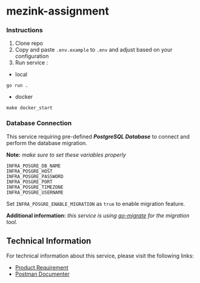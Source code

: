 # mezink-assignment

### Instructions

1. Clone repo
2. Copy and paste `.env.example` to `.env` and adjust based on your configuration
3. Run service : 
- local
```
go run .
```
- docker
```
make docker_start
```

### Database Connection

This service requiring pre-defined **_PostgreSQL Database_** to connect and perform the database migration.

**Note:** *make sure to set these variables properly*
```
INFRA_POSGRE_DB_NAME
INFRA_POSGRE_HOST
INFRA_POSGRE_PASSWORD
INFRA_POSGRE_PORT
INFRA_POSGRE_TIMEZONE
INFRA_POSGRE_USERNAME
```

Set `INFRA_POSGRE_ENABLE_MIGRATION` as `true` to enable migration feature.

**Additional information:** *this service is using [go-migrate](https://github.com/golang-migrate/migrate) for the migration tool.*

## Technical Information

For technical information about this service, please visit the following links:

* [Product Requirement](https://docs.google.com/document/d/1vXWU5loXw0yukNEC3g0mhyJghCBl5Y6t1CJWqjEtvZc/edit?usp=sharing)
* [Postman Documenter](https://documenter.getpostman.com/view/10609164/2sA3BhduVq)
